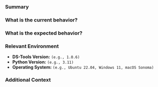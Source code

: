 <!-- 
Thank you for contributing! 
Please provide as much detail as possible.
-->

### Summary

<!-- A clear and concise description of the issue. -->

### What is the current behavior?

<!-- Describe what is happening now. -->

### What is the expected behavior?

<!-- Describe what you expected to happen. -->

### Relevant Environment

-   **DS-Tools Version:** `(e.g., 1.0.6)`
-   **Python Version:** `(e.g., 3.11)`
-   **Operating System:** `(e.g., Ubuntu 22.04, Windows 11, macOS Sonoma)`

### Additional Context

<!-- Add any other context about the problem here, such as screenshots, code snippets to reproduce the issue, or log files. -->